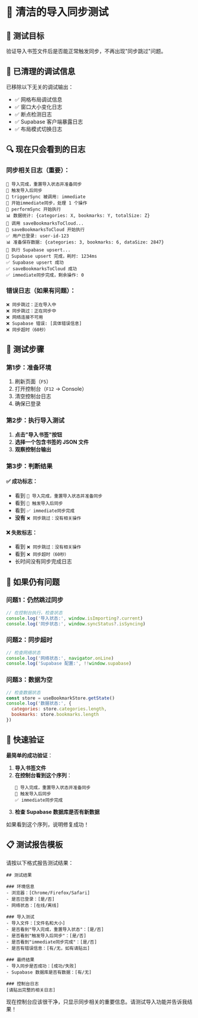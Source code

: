 # 🧪 清洁的导入同步测试

## 🎯 测试目标

验证导入书签文件后是否能正常触发同步，不再出现"同步跳过"问题。

## 🧹 已清理的调试信息

已移除以下无关的调试输出：
- ✅ 网格布局调试信息
- ✅ 窗口大小变化日志
- ✅ 断点检测日志
- ✅ Supabase 客户端暴露日志
- ✅ 布局模式切换日志

## 🔍 现在只会看到的日志

### **同步相关日志**（重要）：
```
🔄 导入完成，重置导入状态并准备同步
🔄 触发导入后同步
🔄 triggerSync 被调用: immediate
🔄 开始immediate同步，处理 1 个操作
🔄 performSync 开始执行
📊 数据统计: {categories: X, bookmarks: Y, totalSize: Z}
🔄 调用 saveBookmarksToCloud...
🔄 saveBookmarksToCloud 开始执行
✅ 用户已登录: user-id-123
📊 准备保存数据: {categories: 3, bookmarks: 6, dataSize: 2847}
🔄 执行 Supabase upsert...
🔄 Supabase upsert 完成，耗时: 1234ms
✅ Supabase upsert 成功
✅ saveBookmarksToCloud 成功
✅ immediate同步完成，剩余操作: 0
```

### **错误日志**（如果有问题）：
```
❌ 同步跳过：正在导入中
❌ 同步跳过：正在同步中
❌ 网络连接不可用
❌ Supabase 错误: [具体错误信息]
❌ 同步超时（60秒）
```

## 🧪 测试步骤

### **第1步：准备环境**
1. 刷新页面（`F5`）
2. 打开控制台（`F12` → Console）
3. 清空控制台日志
4. 确保已登录

### **第2步：执行导入测试**
1. **点击"导入书签"按钮**
2. **选择一个包含书签的 JSON 文件**
3. **观察控制台输出**

### **第3步：判断结果**

#### ✅ **成功标志**：
- 看到 `🔄 导入完成，重置导入状态并准备同步`
- 看到 `🔄 触发导入后同步`
- 看到 `✅ immediate同步完成`
- **没有** `❌ 同步跳过：没有相关操作`

#### ❌ **失败标志**：
- 看到 `❌ 同步跳过：没有相关操作`
- 看到 `❌ 同步超时（60秒）`
- 长时间没有同步完成日志

## 🔧 如果仍有问题

### **问题1：仍然跳过同步**
```javascript
// 在控制台执行，检查状态
console.log('导入状态:', window.isImporting?.current)
console.log('同步状态:', window.syncStatus?.isSyncing)
```

### **问题2：同步超时**
```javascript
// 检查网络状态
console.log('网络状态:', navigator.onLine)
console.log('Supabase 配置:', !!window.supabase)
```

### **问题3：数据为空**
```javascript
// 检查数据状态
const store = useBookmarkStore.getState()
console.log('数据状态:', {
  categories: store.categories.length,
  bookmarks: store.bookmarks.length
})
```

## 🎯 快速验证

**最简单的成功验证**：

1. **导入书签文件**
2. **在控制台看到这个序列**：
   ```
   🔄 导入完成，重置导入状态并准备同步
   🔄 触发导入后同步
   ✅ immediate同步完成
   ```
3. **检查 Supabase 数据库是否有新数据**

如果看到这个序列，说明修复成功！

## 📋 测试报告模板

请按以下格式报告测试结果：

```
## 测试结果

### 环境信息
- 浏览器：[Chrome/Firefox/Safari]
- 是否已登录：[是/否]
- 网络状态：[在线/离线]

### 导入测试
- 导入文件：[文件名和大小]
- 是否看到"导入完成，重置导入状态"：[是/否]
- 是否看到"触发导入后同步"：[是/否]
- 是否看到"immediate同步完成"：[是/否]
- 是否有错误信息：[有/无，如有请贴出]

### 最终结果
- 导入同步是否成功：[成功/失败]
- Supabase 数据库是否有数据：[有/无]

### 控制台日志
[请贴出完整的相关日志]
```

现在控制台应该很干净，只显示同步相关的重要信息。请测试导入功能并告诉我结果！
